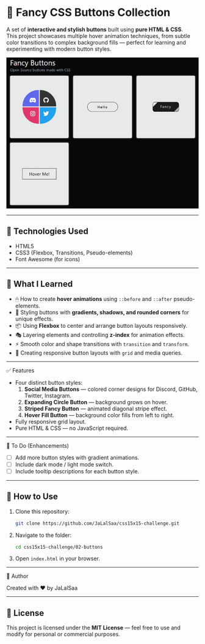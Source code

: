 # 🎨 Fancy CSS Buttons Collection

A set of **interactive and stylish buttons** built using **pure HTML & CSS**.  
This project showcases multiple hover animation techniques, from subtle color transitions to complex background fills — perfect for learning and experimenting with modern button styles.

![Screenshot of the project](buttons-preview.jpg)

---

## 🚀 Technologies Used

* HTML5
* CSS3 (Flexbox, Transitions, Pseudo-elements)
* Font Awesome (for icons)

---

## 🎯 What I Learned

* 🖱 How to create **hover animations** using `::before` and `::after` pseudo-elements.
* 🎨 Styling buttons with **gradients, shadows, and rounded corners** for unique effects.
* 📦 Using **Flexbox** to center and arrange button layouts responsively.
* 🎭 Layering elements and controlling **z-index** for animation effects.
* ⚡ Smooth color and shape transitions with `transition` and `transform`.
* 📱 Creating responsive button layouts with `grid` and media queries.

---

✅ Features

* Four distinct button styles:
  1. **Social Media Buttons** — colored corner designs for Discord, GitHub, Twitter, Instagram.
  2. **Expanding Circle Button** — background grows on hover.
  3. **Striped Fancy Button** — animated diagonal stripe effect.
  4. **Hover Fill Button** — background color fills from left to right.
* Fully responsive grid layout.
* Pure HTML & CSS — no JavaScript required.


---

📝 To Do (Enhancements)

* [ ] Add more button styles with gradient animations.
* [ ] Include dark mode / light mode switch.
* [ ] Include tooltip descriptions for each button style.

---

## 🧪 How to Use

1. Clone this repository:
   ```bash
   git clone https://github.com/JaLalSaa/css15x15-challenge.git
   ```
2. Navigate to the folder:
   ```bash
   cd css15x15-challenge/02-buttons
   ```
3. Open `index.html` in your browser.

---

📌 Author

Created with ❤️ by JaLalSaa

---

## 📄 License

This project is licensed under the **MIT License** — feel free to use and modify for personal or commercial purposes.
